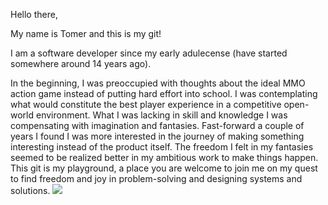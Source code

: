 Hello there,

My name is Tomer and this is my git!

I am a software developer since my early adulecense (have started somewhere around 14 years ago). 

In the beginning, I was preoccupied with thoughts about the ideal MMO action game instead of putting hard effort into school.
I was contemplating what would constitute the best player experience in a competitive open-world environment. What I was lacking in skill and knowledge I was compensating with imagination and fantasies. Fast-forward a couple of years I found I was more interested in the journey of making something interesting instead of the product itself. The freedom I felt in my fantasies seemed to be realized better in my ambitious work to make things happen.
This git is my playground, a place you are welcome to join me on my quest to find freedom and joy in problem-solving and designing systems and solutions.
![](https://komarev.com/ghpvc/?username=TomerKigel)
